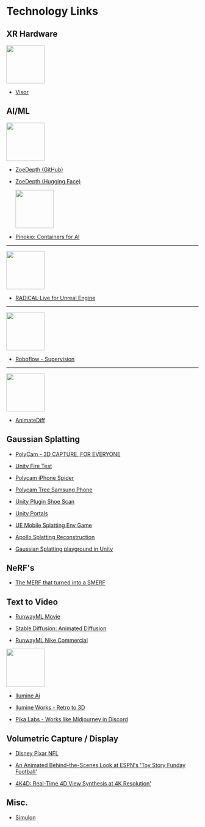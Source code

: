 # Technology Links

## XR Hardware
  <img src="https://cdn.shopify.com/s/files/1/0553/6949/8756/files/VisorProduct2_1ee92a0c-4716-4f62-8c30-df5bc9ef006e_1000x1500.png?v=1695108107" width="100"/>

- [Visor](https://www.visor.com/shop)

## AI/ML
  <img src="https://raw.githubusercontent.com/isl-org/ZoeDepth/main/assets/zoedepth-teaser.png" height="100"/>

- [ZoeDepth (GitHub)](https://github.com/isl-org/ZoeDepth)
- [ZoeDepth (Hugging Face)](https://huggingface.co/spaces/shariqfarooq/ZoeDepth)

  <img src="https://github.com/pinokiocomputer/pinokio/blob/main/icon.png?raw=true" height="100"/>

- [Pinokio: Containers for AI](https://pinokio.computer/)
---

  <img src="https://cdn.radicalmotion.com/2023/08/retarget.png" height="100"/>

- [RADiCAL Live for Unreal Engine](https://radicalmotion.com/unreal) 
---

  <img src="https://camo.githubusercontent.com/8d64a0d2154d45961111842fff941b9f7ee5d822bb674e5366e50ea32f2bcbdc/68747470733a2f2f6d656469612e726f626f666c6f772e636f6d2f6f70656e2d736f757263652f7375706572766973696f6e2f72662d7375706572766973696f6e2d62616e6e65722e706e673f7570646174656441743d31363738393935393237353239" height="100"/>

- [Roboflow - Supervision](https://github.com/roboflow/supervision)
---

  <img src="https://github.com/guoyww/AnimateDiff/raw/main/__assets__/animations/motion_lora/model_01/01.gif" height="100"/>

- [AnimateDiff](https://github.com/guoyww/AnimateDiff) 
## Gaussian Splatting

- [PolyCam - 3D CAPTURE, FOR EVERYONE](https://poly.cam/explore)

- [Unity Fire Test](https://x.com/Ruben_Fro/status/1709844135279272290?s=20)

- [Polycam iPhone Spider](https://x.com/jimmygunawanapp/status/1709022937628725691?s=20)

- [Polycam Tree Samsung Phone](https://x.com/stevencmutter/status/1707788684257341649?s=20)

- [Unity Plugin Shoe Scan](https://x.com/alexcarliera/status/1708606996583240009?s=20)

- [Unity Portals](https://x.com/DSkaale/status/1702944308087730263?s=20)

- [UE Mobile Splatting Env Game](https://x.com/r1k9a/status/1709568789933887710?s=20)

- [Apollo Splatting Reconstruction](https://x.com/eszenyip/status/1704539904393224416?s=20)

- [Gaussian Splatting playground in Unity](https://github.com/aras-p/UnityGaussianSplatting)

## NeRF's
- [The MERF that turned into a SMERF](https://neuralradiancefields.io/the-merf-that-turned-into-a-smerf/)

## Text to Video
- [RunwayML Movie](https://x.com/SteveMills/status/1709703521623482440?s=20)

- [Stable Diffusion: Animated Diffusion](https://x.com/GlennIsZen/status/1709926509857960313?s=20)

- [RunwayML Nike Commercial](https://x.com/Martin_Haerlin/status/1709589932199526856?s=20)

<img src="https://ilumine.ai/wp-content/uploads/2023/04/giphyyyy-no-bg.gif" height="100"/>

- [Ilumine Ai](https://ilumine.ai/)

- [Ilumine Works - Retro to 3D](https://huggingface.co/spaces/ilumine-AI/Retro-to-3D)

- [Pika Labs - Works like Midjourney in Discord](https://www.pika.art/)

## Volumetric Capture / Display

- [Disney Pixar NFL](https://www.sportsbusinessjournal.com/Articles/2023/10/02/toy-story-nfl-london-game-broadcast.aspx)

- [An Animated Behind-the-Scenes Look at ESPN's 'Toy Story Funday Football'](https://thewaltdisneycompany.com/an-animated-behind-the-scenes-look-at-espns-toy-story-funday-football/)

- [4K4D: Real-Time 4D View Synthesis at 4K Resolution'](https://zju3dv.github.io/4k4d/)

## Misc.
- [Simulon](https://twitter.com/simulon?lang=en)


